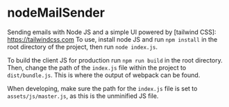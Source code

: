 # nodeMailSender
Sending emails with Node JS and a simple UI powered by [tailwind CSS]: https://tailwindcss.com
To use, install node JS and run `npm install` in the root directory of the project, then run `node index.js`.

To build the client JS for production run `npm run build` in the root directory.
Then, change the path of the `index.js` file within the project to `dist/bundle.js`. This is where the output of webpack can be found.

When developing, make sure the path for the `index.js` file is set to `assets/js/master.js`, as this is the unminified JS file.

